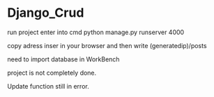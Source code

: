 # Django_Crud

run project enter into cmd python manage.py runserver 4000

copy adress inser in your browser and then write (generatedip)/posts

need to import database in WorkBench

project is not completely done.

Update function still in error. 


